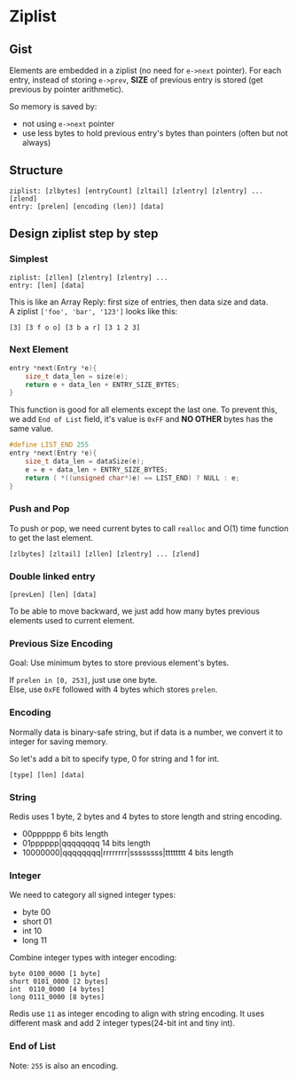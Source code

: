 # Ziplist

## Gist

Elements are embedded in a ziplist 
(no need for `e->next` pointer). 
For each entry, instead of storing `e->prev`, 
**SIZE** of previous entry is stored (get previous 
by pointer arithmetic).  

So memory is saved by:

* not using `e->next` pointer
* use less bytes to hold previous entry's bytes 
than pointers (often but not always)   

## Structure

```Redis
ziplist: [zlbytes] [entryCount] [zltail] [zlentry] [zlentry] ... [zlend]
entry: [prelen] [encoding (len)] [data]
```

## Design ziplist step by step

### Simplest

```Redis
ziplist: [zllen] [zlentry] [zlentry] ...
entry: [len] [data]
```  

This is like an Array Reply: first size of entries, then 
data size and data.  
A ziplist `['foo', 'bar', '123']` looks like this:  

```Redis
[3] [3 f o o] [3 b a r] [3 1 2 3]
```

### Next Element

```C
entry *next(Entry *e){
    size_t data_len = size(e);
    return e + data_len + ENTRY_SIZE_BYTES;
}
```

This function is good for all elements except the last one. 
To prevent this, we add `End of List` field, it's value is 
`0xFF` and **NO OTHER** bytes has the same value. 

```C
#define LIST_END 255
entry *next(Entry *e){
    size_t data_len = dataSize(e);
    e = e + data_len + ENTRY_SIZE_BYTES;
    return ( *((unsigned char*)e) == LIST_END) ? NULL : e;
}
```

### Push and Pop

To push or pop, we need current bytes to call `realloc` and 
O(1) time function to get the last element. 

```Redis
[zlbytes] [zltail] [zllen] [zlentry] ... [zlend]
```

### Double linked entry

`[prevLen] [len] [data]`  

To be able to move backward, we just add how many bytes 
previous elements used to current element.

### Previous Size Encoding

Goal: Use minimum bytes to store previous element's bytes. 

If `prelen in [0, 253]`, just use one byte.  
Else, use `0xFE` followed with 4 bytes which stores `prelen`. 

### Encoding

Normally data is binary-safe string, but if data is a 
number, we convert it to integer for saving memory.  

So let's add a bit to specify type, 0 for string and 1 for int.

```Redis
[type] [len] [data]
```  

### String

Redis uses 1 byte, 2 bytes and 4 bytes to store length and 
string encoding.

* 00pppppp 6 bits length
* 01pppppp|qqqqqqqq 14 bits length
* 10000000|qqqqqqqq|rrrrrrrr|ssssssss|tttttttt 4 bits length

### Integer

We need to category all signed integer types:  

* byte 00
* short 01
* int  10
* long 11

Combine integer types with integer encoding: 

```Rdis
byte 0100_0000 [1 byte]
short 0101_0000 [2 bytes]
int  0110_0000 [4 bytes]
long 0111_0000 [8 bytes]
``` 

Redis use `11` as integer encoding to align with string encoding. 
It uses different mask and add 2 integer types(24-bit int and tiny int).

### End of List

Note: `255` is also an encoding.


  



